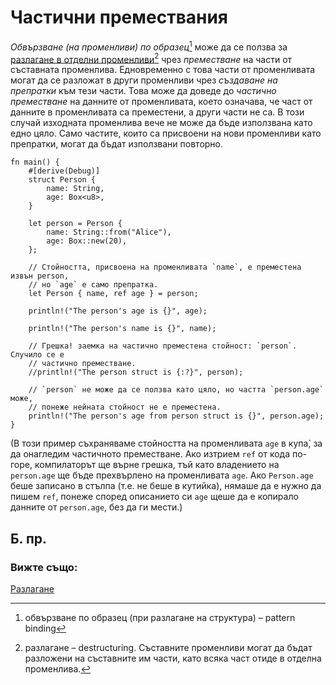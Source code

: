 # Частични премествания

_Обвързване (на променливи) по образец_[^pattern_binding] може да се ползва за
[разлагане в отделни променливи][destructuring][^destructuring] чрез
_преместване_ на части от съставната променлива. Едновременно с това части от
променливата могат да се разложат в други променливи чрез _създаване на
препратки_ към тези части. Това може да доведе до _частично преместване_ на
данните от променливата, което означава, че част от данните в променливата са
преместени, а други части не са. В този случай изходната променлива вече не
може да бъде използвана като едно цяло. Само частите, които са присвоени на
нови променливи като препратки, могат да бъдат използвани повторно.

```rust,editable
fn main() {
    #[derive(Debug)]
    struct Person {
        name: String,
        age: Box<u8>,
    }

    let person = Person {
        name: String::from("Alice"),
        age: Box::new(20),
    };

    // Стойността, присвоена на променливата `name`, е преместена извън person,
    // но `age` е само препратка.
    let Person { name, ref age } = person;

    println!("The person's age is {}", age);

    println!("The person's name is {}", name);

    // Грешка! заемка на частично преместена стойност: `person`. Случило се е
    // частично преместване.
    //println!("The person struct is {:?}", person);

    // `person` не може да се ползва като цяло, но частта `person.age` може,
    // понеже нейната стойност не е преместена.
    println!("The person's age from person struct is {}", person.age);
}

```

(В този пример съхраняваме стойността на променливата `age` в купа̀, за да
онагледим частичното преместване. Ако изтрием `ref` от кода по-горе,
компилаторът ще върне грешка, тъй като владението на `person.age` ще бъде
прехвърлено на променливата `age`. Ако `Person.age` беше записано в стълпа (т.е.
не беше в кутийка), нямаше да е нужно да пишем `ref`, понеже според описанието
си `age` щеше да е копирало данните от `person.age`, без да ги мести.)

## Б. пр.

[^destructuring]: разлагане – destructuring. Съставните променливи могат да
  бъдат разложени на съставните им части, като всяка част отиде в отделна
  променлива.

[^pattern_binding]: обвързване по образец (при разлагане на структура) – pattern binding

### Вижте също:

[Разлагане][destructuring]

[destructuring]: ../../flow_control/match/destructuring.md
